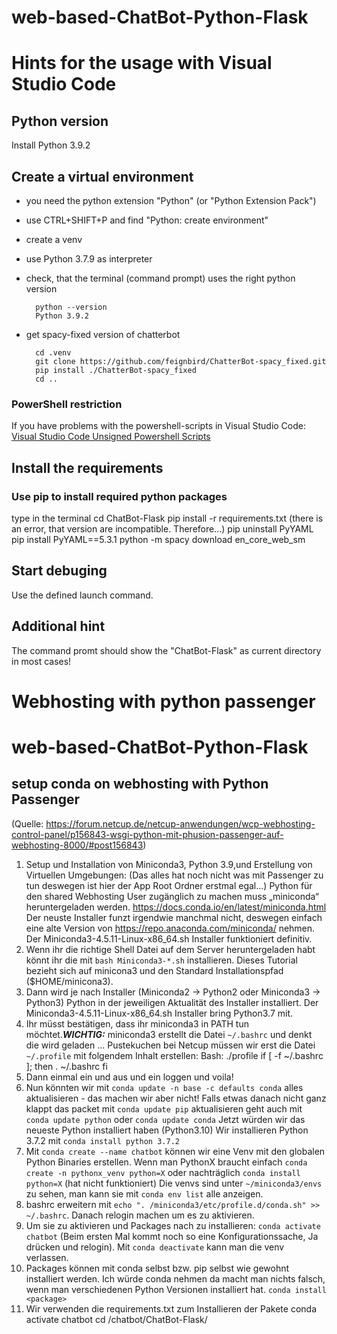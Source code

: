 # web-based-ChatBot-Python-Flask

# Hints for the usage with Visual Studio Code
## Python version
Install Python 3.9.2

## Create a virtual environment
- you need the python extension "Python" (or "Python Extension Pack")
- use CTRL+SHIFT+P and find "Python: create environment"
- create a venv
- use Python 3.7.9 as interpreter
- check, that the terminal (command prompt) uses the right python version

        python --version
        Python 3.9.2

- get spacy-fixed version of chatterbot

        cd .venv
        git clone https://github.com/feignbird/ChatterBot-spacy_fixed.git
        pip install ./ChatterBot-spacy_fixed
        cd ..

### PowerShell restriction
If you have problems with the powershell-scripts in Visual Studio Code:
[Visual Studio Code Unsigned Powershell Scripts](https://stackoverflow.com/questions/47023796/visual-studio-code-unsigned-powershell-scripts)
## Install the requirements
### Use pip to install required python packages
type in the terminal
    cd ChatBot-Flask
    pip install -r requirements.txt
        (there is an error, that version are incompatible. Therefore...)
    pip uninstall PyYAML
    pip install PyYAML==5.3.1
    python -m spacy download en_core_web_sm

## Start debuging
Use the defined launch command.

## Additional hint
The command promt should show the "ChatBot-Flask" as current directory in most cases!

# Webhosting with python passenger
# web-based-ChatBot-Python-Flask

## setup conda on webhosting with Python Passenger
(Quelle: https://forum.netcup.de/netcup-anwendungen/wcp-webhosting-control-panel/p156843-wsgi-python-mit-phusion-passenger-auf-webhosting-8000/#post156843)
1. Setup und Installation von Miniconda3, Python 3.9,und Erstellung von Virtuellen Umgebungen:
(Das alles hat noch nicht was mit Passenger zu tun deswegen ist hier der App Root Ordner erstmal egal...)
Python für den shared Webhosting User zugänglich zu machen muss „miniconda“ heruntergeladen werden. https://docs.conda.io/en/latest/miniconda.html Der neuste Installer funzt irgendwie manchmal nicht, deswegen einfach eine alte Version von https://repo.anaconda.com/miniconda/ nehmen. Der Miniconda3-4.5.11-Linux-x86_64.sh Installer funktioniert definitiv.
2. Wenn ihr die richtige Shell Datei auf dem Server heruntergeladen habt könnt ihr die mit `bash Miniconda3-*.sh` installieren. Dieses Tutorial bezieht sich auf minicona3 und den Standard Installationspfad ($HOME/minicona3).
3. Dann wird je nach Installer (Miniconda2 -> Python2 oder Miniconda3 -> Python3) Python in der jeweiligen Aktualität des Installer installiert. Der Miniconda3-4.5.11-Linux-x86_64.sh Installer bring Python3.7 mit.
4. Ihr müsst bestätigen, dass ihr miniconda3 in PATH tun möchtet.***WICHTIG:*** miniconda3 erstellt die Datei `~/.bashrc` und denkt die wird geladen … Pustekuchen bei Netcup müssen wir erst die Datei `~/.profile` mit folgendem Inhalt erstellen:
Bash: ./profile
    if [ -f ~/.bashrc ]; then
    . ~/.bashrc
    fi
5. Dann einmal ein und aus und ein loggen und voila!
6. Nun könnten wir mit `conda update -n base -c defaults conda` alles aktualisieren - das machen wir aber nicht!
Falls etwas danach nicht ganz klappt das packet mit `conda update pip` aktualisieren geht auch mit `conda update python` oder `conda update conda`
Jetzt würden wir das neueste Python installiert haben (Python3.10)
Wir installieren Python 3.7.2 mit `conda install python 3.7.2`
7. Mit `conda create --name chatbot` können wir eine Venv mit den globalen Python Binaries erstellen. Wenn man PythonX braucht einfach `conda create -n pythonx_venv python=X` oder nachträglich `conda install python=X` (hat nicht funktioniert)
Die venvs sind unter `~/miniconda3/envs` zu sehen, man kann sie mit `conda env list` alle anzeigen.
8. bashrc erweitern mit `echo ". /miniconda3/etc/profile.d/conda.sh" >> ~/.bashrc`. Danach relogin machen um es zu aktivieren.
9.  Um sie zu aktivieren und Packages nach zu installieren: `conda activate chatbot` (Beim ersten Mal kommt noch so eine Konfigurationssache, Ja drücken und relogin). Mit `conda deactivate` kann man die venv verlassen.
10. Packages können mit conda selbst bzw. pip selbst wie gewohnt installiert werden.
Ich würde conda nehmen da macht man nichts falsch, wenn man verschiedenen Python Versionen installiert hat.
`conda install <package>`
11. Wir verwenden die requirements.txt zum Installieren der Pakete
        conda activate chatbot
        cd /chatbot/ChatBot-Flask/
